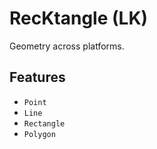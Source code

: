 # RecKtangle (LK)

Geometry across platforms.

## Features

- `Point`
- `Line`
- `Rectangle`
- `Polygon`